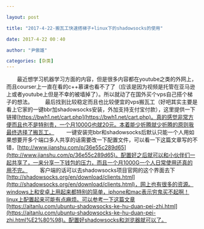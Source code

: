```yaml
---

layout: post

title: "2017-4-22-搬瓦工快速搭梯子+linux下的shadowsocks的使用"

date: 2017-4-22 00：40

author: "尹傲雄"

categories: [杂类]
---
```

　　最近想学习机器学习方面的内容，但是很多内容都在youtube之类的外网上，而且courser上一直在看的c++慕课也看不了了（应该是因为视频是托管在亚马逊上或者youtube上但是不幸的被墙掉了）。所以就动了在国外买个vps自己搭个梯子的想法。
　　最后找到比较稳定而且也比较便宜的vps搬瓦工（好吧其实主要是看上它家的一键bbr加shadowsocks安装，外加支持支付宝付款），这里提供一下链接[https://bwh1.net/cart.php](https://bwh1.net/cart.php)。真的感觉非常方便而且也不是特别贵，一个月1000G也就20元。本着能少折腾就少折腾的原则我最终选择了搬瓦工。
　　一键安装完bbr和shadowsocks后默认只能一个人用如果想要开多个端口多人共享的话需要改一下配置文件，可以看一下这篇文章写的不错，[http://www.jianshu.com/p/36e55c289d65](http://www.jianshu.com/p/36e55c289d65)。配置好之后就可以和小伙伴们一起共享了，一来分享一下钱包的压力，而且一个月1000G一个人日常使用还真的用不完。
　　客户端的话可以去shadowsocks项目官网的这个界面去下[http://shadowsocks.org/en/download/clients.html](http://shadowsocks.org/en/download/clients.html)，网上也有很多的资源。windows上和安卓上用起来都特别的简单，iphone和mac表示穷鬼买不起啊！linux上配置起来可能有点麻烦。可以参考一下这篇文章[https://aitanlu.com/ubuntu-shadowsocks-ke-hu-duan-pei-zhi.html](https://aitanlu.com/ubuntu-shadowsocks-ke-hu-duan-pei-zhi.html%E2%80%98)。配置好shadowsocks和浏览器就可以了。
　　
